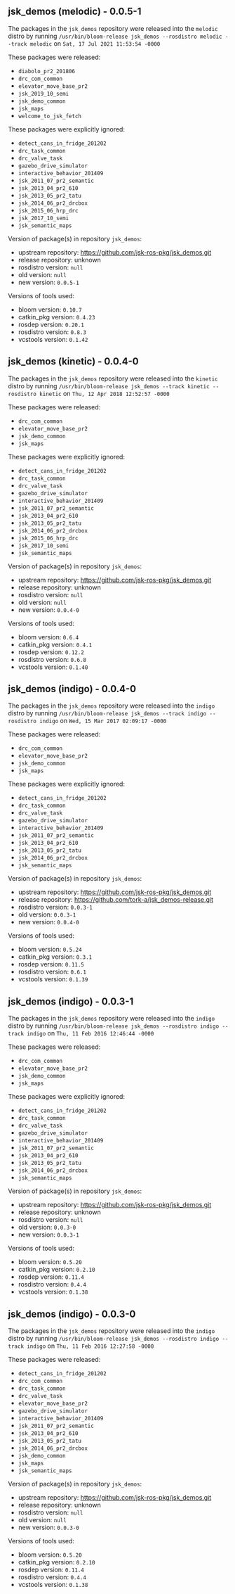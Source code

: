 ## jsk_demos (melodic) - 0.0.5-1

The packages in the `jsk_demos` repository were released into the `melodic` distro by running `/usr/bin/bloom-release jsk_demos --rosdistro melodic --track melodic` on `Sat, 17 Jul 2021 11:53:54 -0000`

These packages were released:
- `diabolo_pr2_201806`
- `drc_com_common`
- `elevator_move_base_pr2`
- `jsk_2019_10_semi`
- `jsk_demo_common`
- `jsk_maps`
- `welcome_to_jsk_fetch`

These packages were explicitly ignored:
- `detect_cans_in_fridge_201202`
- `drc_task_common`
- `drc_valve_task`
- `gazebo_drive_simulator`
- `interactive_behavior_201409`
- `jsk_2011_07_pr2_semantic`
- `jsk_2013_04_pr2_610`
- `jsk_2013_05_pr2_tatu`
- `jsk_2014_06_pr2_drcbox`
- `jsk_2015_06_hrp_drc`
- `jsk_2017_10_semi`
- `jsk_semantic_maps`

Version of package(s) in repository `jsk_demos`:

- upstream repository: https://github.com/jsk-ros-pkg/jsk_demos.git
- release repository: unknown
- rosdistro version: `null`
- old version: `null`
- new version: `0.0.5-1`

Versions of tools used:

- bloom version: `0.10.7`
- catkin_pkg version: `0.4.23`
- rosdep version: `0.20.1`
- rosdistro version: `0.8.3`
- vcstools version: `0.1.42`


## jsk_demos (kinetic) - 0.0.4-0

The packages in the `jsk_demos` repository were released into the `kinetic` distro by running `/usr/bin/bloom-release jsk_demos --track kinetic --rosdistro kinetic` on `Thu, 12 Apr 2018 12:52:57 -0000`

These packages were released:
- `drc_com_common`
- `elevator_move_base_pr2`
- `jsk_demo_common`
- `jsk_maps`

These packages were explicitly ignored:
- `detect_cans_in_fridge_201202`
- `drc_task_common`
- `drc_valve_task`
- `gazebo_drive_simulator`
- `interactive_behavior_201409`
- `jsk_2011_07_pr2_semantic`
- `jsk_2013_04_pr2_610`
- `jsk_2013_05_pr2_tatu`
- `jsk_2014_06_pr2_drcbox`
- `jsk_2015_06_hrp_drc`
- `jsk_2017_10_semi`
- `jsk_semantic_maps`

Version of package(s) in repository `jsk_demos`:

- upstream repository: https://github.com/jsk-ros-pkg/jsk_demos.git
- release repository: unknown
- rosdistro version: `null`
- old version: `null`
- new version: `0.0.4-0`

Versions of tools used:

- bloom version: `0.6.4`
- catkin_pkg version: `0.4.1`
- rosdep version: `0.12.2`
- rosdistro version: `0.6.8`
- vcstools version: `0.1.40`


## jsk_demos (indigo) - 0.0.4-0

The packages in the `jsk_demos` repository were released into the `indigo` distro by running `/usr/bin/bloom-release jsk_demos --track indigo --rosdistro indigo` on `Wed, 15 Mar 2017 02:09:17 -0000`

These packages were released:
- `drc_com_common`
- `elevator_move_base_pr2`
- `jsk_demo_common`
- `jsk_maps`

These packages were explicitly ignored:
- `detect_cans_in_fridge_201202`
- `drc_task_common`
- `drc_valve_task`
- `gazebo_drive_simulator`
- `interactive_behavior_201409`
- `jsk_2011_07_pr2_semantic`
- `jsk_2013_04_pr2_610`
- `jsk_2013_05_pr2_tatu`
- `jsk_2014_06_pr2_drcbox`
- `jsk_semantic_maps`

Version of package(s) in repository `jsk_demos`:

- upstream repository: https://github.com/jsk-ros-pkg/jsk_demos.git
- release repository: https://github.com/tork-a/jsk_demos-release.git
- rosdistro version: `0.0.3-1`
- old version: `0.0.3-1`
- new version: `0.0.4-0`

Versions of tools used:

- bloom version: `0.5.24`
- catkin_pkg version: `0.3.1`
- rosdep version: `0.11.5`
- rosdistro version: `0.6.1`
- vcstools version: `0.1.39`


## jsk_demos (indigo) - 0.0.3-1

The packages in the `jsk_demos` repository were released into the `indigo` distro by running `/usr/bin/bloom-release jsk_demos --rosdistro indigo --track indigo` on `Thu, 11 Feb 2016 12:46:44 -0000`

These packages were released:
- `drc_com_common`
- `elevator_move_base_pr2`
- `jsk_demo_common`
- `jsk_maps`

These packages were explicitly ignored:
- `detect_cans_in_fridge_201202`
- `drc_task_common`
- `drc_valve_task`
- `gazebo_drive_simulator`
- `interactive_behavior_201409`
- `jsk_2011_07_pr2_semantic`
- `jsk_2013_04_pr2_610`
- `jsk_2013_05_pr2_tatu`
- `jsk_2014_06_pr2_drcbox`
- `jsk_semantic_maps`

Version of package(s) in repository `jsk_demos`:
- upstream repository: https://github.com/jsk-ros-pkg/jsk_demos.git
- release repository: unknown
- rosdistro version: `null`
- old version: `0.0.3-0`
- new version: `0.0.3-1`

Versions of tools used:
- bloom version: `0.5.20`
- catkin_pkg version: `0.2.10`
- rosdep version: `0.11.4`
- rosdistro version: `0.4.4`
- vcstools version: `0.1.38`


## jsk_demos (indigo) - 0.0.3-0

The packages in the `jsk_demos` repository were released into the `indigo` distro by running `/usr/bin/bloom-release jsk_demos --rosdistro indigo --track indigo` on `Thu, 11 Feb 2016 12:27:58 -0000`

These packages were released:
- `detect_cans_in_fridge_201202`
- `drc_com_common`
- `drc_task_common`
- `drc_valve_task`
- `elevator_move_base_pr2`
- `gazebo_drive_simulator`
- `interactive_behavior_201409`
- `jsk_2011_07_pr2_semantic`
- `jsk_2013_04_pr2_610`
- `jsk_2013_05_pr2_tatu`
- `jsk_2014_06_pr2_drcbox`
- `jsk_demo_common`
- `jsk_maps`
- `jsk_semantic_maps`

Version of package(s) in repository `jsk_demos`:
- upstream repository: https://github.com/jsk-ros-pkg/jsk_demos.git
- release repository: unknown
- rosdistro version: `null`
- old version: `null`
- new version: `0.0.3-0`

Versions of tools used:
- bloom version: `0.5.20`
- catkin_pkg version: `0.2.10`
- rosdep version: `0.11.4`
- rosdistro version: `0.4.4`
- vcstools version: `0.1.38`


